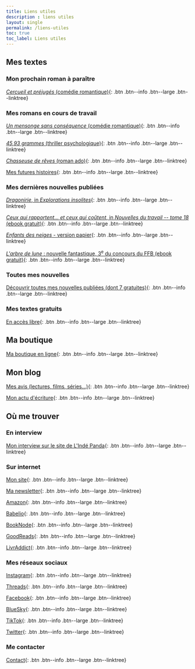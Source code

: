 ```yaml
---
title: Liens utiles
description : liens utiles
layout: single
permalink: /liens-utiles
toc: true
toc_label: Liens utiles
---
```


## Mes textes

### Mon prochain roman à paraître

[*Cercueil et préjugés* (comédie romantique)](/publications/cercueil-et-prejuges){: .btn .btn--info .btn--large .btn--linktree}

### Mes romans en cours de travail

[*Un mensonge sans conséquence* (comédie romantique)](/publications/projets-en-cours/#un-mensonge-sans-conséquence){: .btn .btn--info .btn--large .btn--linktree}

[*45,93&nbsp;grammes* (thriller psychologique)](/publications/projets-en-cours/#4593grammes){: .btn .btn--info .btn--large .btn--linktree}

[*Chasseuse de rêves* (roman ado)](/publications/projets-en-cours/#chasseuse-de-rêves){: .btn .btn--info .btn--large .btn--linktree}

[Mes futures histoires](/publications/projets-en-cours){: .btn .btn--info .btn--large .btn--linktree}

### Mes dernières nouvelles publiées

<a href="https://catherinephanvan.sumupstore.com/article/explorations-insolites" target="_blank">*Dragonirie*, in *Explorations insolites*</a>{: .btn .btn--info .btn--large .btn--linktree}

<a href="https://www.anact.fr/sites/default/files/2024-07/recueilaract2023.pdf" target="_blank">*Ceux qui rapportent… et ceux qui coûtent*, in *Nouvelles du travail -- tome 18* (ebook gratuit)</a>{: .btn .btn--info .btn--large .btn--linktree}

<a href="https://catherinephanvan.sumupstore.com/article/enfants-des-neiges" target="_blank">*Enfants des neiges* - version papier</a>{: .btn .btn--info .btn--large .btn--linktree}

<a href="https://festival-fantastique.fr/wp-content/uploads/FFB-2023-pdf.pdf" target="_blank">*L'arbre de lune*&nbsp;: nouvelle fantastique, 3<sup>e</sup> du concours du FFB (ebook gratuit)</a>{: .btn .btn--info .btn--large .btn--linktree}

### Toutes mes nouvelles

[Découvrir toutes mes nouvelles publiées (dont 7 gratuites)](/publications){: .btn .btn--info .btn--large .btn--linktree}

### Mes textes gratuits

[En accès libre](/echantillons){: .btn .btn--info .btn--large .btn--linktree}


## Ma boutique

[Ma boutique en ligne](https://catherinephanvan.sumupstore.com/){: .btn .btn--info .btn--large .btn--linktree}


## Mon blog

[Mes avis (lectures, films, séries&hellip;)](/blog/categories#chronique){: .btn .btn--info .btn--large .btn--linktree}

[Mon actu d'écriture](/blog/tags#écriture){: .btn .btn--info .btn--large .btn--linktree}


## Où me trouver

### En interview

<a href="https://lindepanda.wordpress.com/2024/01/12/interview-catherine-phan-van/" target="_blank">Mon interview sur le site de L'Indé Panda</a>{: .btn .btn--info .btn--large .btn--linktree}

<!--
### En dédicace

[Mes prochains salons](/agenda){: .btn .btn--info .btn--large .btn--linktree}
-->

### Sur internet

[Mon site](/){: .btn .btn--info .btn--large .btn--linktree}

[Ma newsletter](/newsletter#abonnez-vous){: .btn .btn--info .btn--large .btn--linktree}

<a href="https://www.amazon.fr/stores/author/B09LZ7H52W" target="_blank">Amazon</a>{: .btn .btn--info .btn--large .btn--linktree}

<a href="https://www.babelio.com/auteur/Catherine-Phan-Van/586698" target="_blank">Babelio</a>{: .btn .btn--info .btn--large .btn--linktree}

<a href="https://booknode.com/auteur/catherine-phan-van" target="_blank">BookNode</a>{: .btn .btn--info .btn--large .btn--linktree}

<a href="https://www.goodreads.com/author/show/21595869.Catherine_Phan_Van" target="_blank">GoodReads</a>{: .btn .btn--info .btn--large .btn--linktree}

<a href="https://www.livraddict.com/biblio/auteur/catherine-phan-van.html" target="_blank">LivrAddict</a>{: .btn .btn--info .btn--large .btn--linktree}

### Mes réseaux sociaux

<a href="https://www.instagram.com/cathphanvan/" target="_blank">Instagram</a>{: .btn .btn--info .btn--large .btn--linktree}

<a href="https://www.threads.net/@cathphanvan" target="_blank">Threads</a>{: .btn .btn--info .btn--large .btn--linktree}

<a href="https://www.facebook.com/CathPhanvan" target="_blank">Facebook</a>{: .btn .btn--info .btn--large .btn--linktree}

<a href="https://bsky.app/profile/cathphanvan.bsky.social" target="_blank">BlueSky</a>{: .btn .btn--info .btn--large .btn--linktree}

<a href="https://www.tiktok.com/@cathphanvan" target="_blank">TikTok</a>{: .btn .btn--info .btn--large .btn--linktree}

<a href="https://twitter.com/CathPhanvan" target="_blank">Twitter</a>{: .btn .btn--info .btn--large .btn--linktree}

### Me contacter

[Contact](/contact){: .btn .btn--info .btn--large .btn--linktree}

